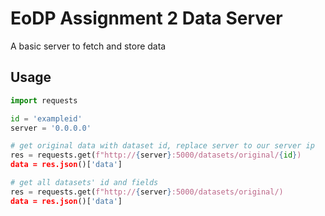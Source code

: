 # EoDP Assignment 2 Data Server
A basic server to fetch and store data
## Usage
```python
import requests

id = 'exampleid'
server = '0.0.0.0'

# get original data with dataset id, replace server to our server ip
res = requests.get(f"http://{server}:5000/datasets/original/{id})
data = res.json()['data']

# get all datasets' id and fields
res = requests.get(f"http://{server}:5000/datasets/original/)
data = res.json()['data']
```
